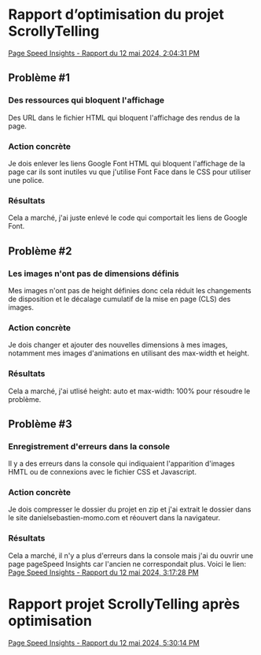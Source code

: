 # Rapport d’optimisation du projet ScrollyTelling

[Page Speed Insights - Rapport du 12 mai 2024, 2:04:31 PM](https://pagespeed.web.dev/analysis/https-daniel-sebastien-tim-momo-com/dkrbioj1ze?form_factor=desktop)
## Problème #1

### Des ressources qui bloquent l'affichage
Des URL dans le fichier HTML qui bloquent l'affichage des rendus de la page.

### Action concrète 
Je dois enlever les liens Google Font HTML qui bloquent l'affichage de la page car ils sont inutiles vu que j'utilise Font Face dans le CSS pour utiliser une police.

### Résultats
Cela a marché, j'ai juste enlevé le code qui comportait les liens de Google Font.

## Problème #2

### Les images n'ont pas de dimensions définis
Mes images n'ont pas de height définies donc cela réduit les changements de disposition et le décalage cumulatif de la mise en page (CLS) des images.

### Action concrète 
Je dois changer et ajouter des nouvelles dimensions à mes images, notamment mes images d'animations en utilisant des max-width et height.

### Résultats
Cela a marché, j'ai utlisé height: auto et max-width: 100% pour résoudre le problème.

## Problème #3

### Enregistrement d'erreurs dans la console 
Il y a des erreurs dans la console qui indiquaient l'apparition d'images HMTL ou de connexions avec le fichier CSS et Javascript.

### Action concrète 
 Je dois compresser le dossier du projet en zip et j'ai extrait le dossier dans le site danielsebastien-momo.com et réouvert dans la navigateur.

### Résultats
Cela a marché, il n'y a plus d'erreurs dans la console mais j'ai du ouvrir une page pageSpeed Insights car l'ancien ne correspondait plus. Voici le lien: [Page Speed Insights - Rapport du 12 mai 2024, 3:17:28 PM](https://pagespeed.web.dev/analysis/https-daniel-sebastien-tim-momo-com/dkrbioj1ze?form_factor=desktop)

# Rapport projet ScrollyTelling après optimisation

[Page Speed Insights - Rapport du 12 mai 2024, 5:30:14 PM](https://pagespeed.web.dev/analysis/https-daniel-sebastien-tim-momo-com/05bb5eocx2?form_factor=desktop)



